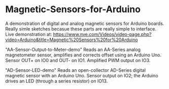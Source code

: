 # Magnetic-Sensors-for-Arduino
A demonstration of digital and analog magnetic sensors for Arduino boards.
Really simle sketches becasue these parts are really simple to interface. 
Live demonstration at:
https://www.nve.com/Videos/video-page.php?video=Arduino&title=Magnetic%20Sensors%20for%20Arduino

"AA-Sensor-Output-to-Meter-demo"
Reads an AA-Series analog magnetometer sensor, amplifies and corrects offset using an 
Arduino Uno. Sensor OUT+ on IO0 and OUT- on IO1. Amplified PWM output on IO3.

"AD-Sensor-LED-demo"
Reads an open-collector AD-Series digital magnetic sensor with an Arduino Uno. 
Sensor output on IO2; the Arduino drives an LED (through a series resistor) on IO13.
